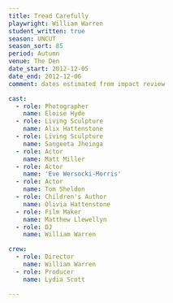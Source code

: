 ```yaml
---
title: Tread Carefully
playwright: William Warren
student_written: true
season: UNCUT
season_sort: 85
period: Autumn
venue: The Den
date_start: 2012-12-05
date_end: 2012-12-06
comment: dates estimated from impact review

cast:
  - role: Photographer
    name: Eloise Hyde
  - role: Living Sculpture
    name: Alix Hattenstone
  - role: Living Sculpture
    name: Sangeeta Jheinga
  - role: Actor
    name: Matt Miller
  - role: Actor
    name: 'Eve Wersocki-Morris'
  - role: Actor
    name: Tom Sheldon
  - role: Children's Author
    name: Olivia Hattenstone
  - role: Film Maker
    name: Matthew Llewellyn
  - role: DJ
    name: William Warren

crew:
  - role: Director
    name: William Warren
  - role: Producer
    name: Lydia Scott

---
```

